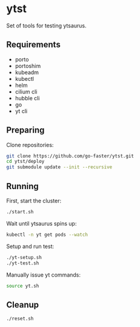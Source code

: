 # ytst

Set of tools for testing ytsaurus.

## Requirements

- porto
- portoshim
- kubeadm
- kubectl
- helm
- cilium cli
- hubble cli
- go
- yt cli

## Preparing

Clone repositories:

```bash
git clone https://github.com/go-faster/ytst.git
cd ytst/deploy
git submodule update --init --recursive
```

## Running

First, start the cluster:
```bash
./start.sh
```

Wait until ytsaurus spins up:
```bash
kubectl -n yt get pods --watch
```

Setup and run test:
```bash
./yt-setup.sh
./yt-test.sh
```

Manually issue yt commands:
```bash
source yt.sh
```

## Cleanup

```bash
./reset.sh
```
